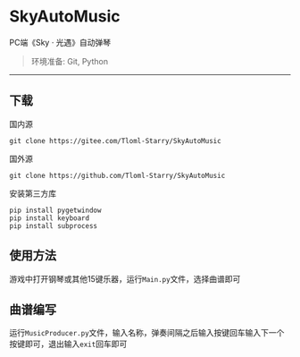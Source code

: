 # SkyAutoMusic

PC端《Sky · 光遇》自动弹琴
> 环境准备: Git, Python
---

## 下载
国内源
```
git clone https://gitee.com/Tloml-Starry/SkyAutoMusic
```
国外源
```
git clone https://github.com/Tloml-Starry/SkyAutoMusic
```

安装第三方库
```
pip install pygetwindow
pip install keyboard
pip install subprocess
```

## 使用方法
游戏中打开钢琴或其他15键乐器，运行`Main.py`文件，选择曲谱即可

## 曲谱编写
运行`MusicProducer.py`文件，输入名称，弹奏间隔之后输入按键回车输入下一个按键即可，退出输入`exit`回车即可